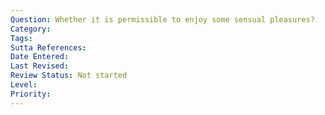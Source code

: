 ```yaml
---
Question: Whether it is permissible to enjoy some sensual pleasures?
Category:
Tags:
Sutta References:
Date Entered:
Last Revised:
Review Status: Not started
Level:
Priority:
---
```


<!-- 
Notes:

I have in mind a nice vista or a healthy meal and the like, such as we see the Buddha and the Ariyas clearly enjoying in the Canon.
 -->